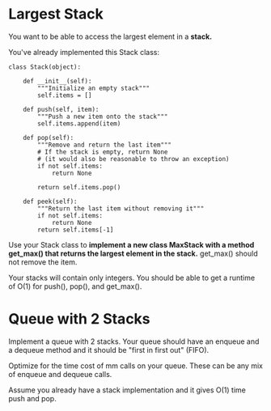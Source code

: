 # Largest Stack

You want to be able to access the largest element in a **stack.**

You've already implemented this Stack class:

```
class Stack(object):

    def __init__(self):
        """Initialize an empty stack"""
        self.items = []

    def push(self, item):
        """Push a new item onto the stack"""
        self.items.append(item)

    def pop(self):
        """Remove and return the last item"""
        # If the stack is empty, return None
        # (it would also be reasonable to throw an exception)
        if not self.items:
            return None

        return self.items.pop()

    def peek(self):
        """Return the last item without removing it"""
        if not self.items:
            return None
        return self.items[-1]
```

Use your Stack class to **implement a new class MaxStack with a method get_max() that returns the largest element in the stack.** get_max() should not remove the item.

Your stacks will contain only integers. You should be able to get a runtime of O(1) for push(), pop(), and get_max().

# Queue with 2 Stacks

Implement a queue with 2 stacks. Your queue should have an enqueue and a dequeue method and it should be "first in first out" (FIFO).

Optimize for the time cost of mm calls on your queue. These can be any mix of enqueue and dequeue calls.

Assume you already have a stack implementation and it gives O(1) time push and pop.
